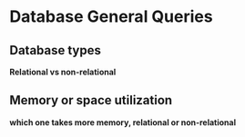 # Database General Queries


## Database types

**Relational vs non-relational**



## Memory or space utilization

**which one takes more memory, relational or non-relational**


